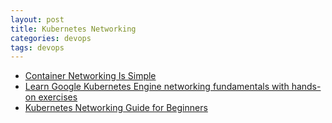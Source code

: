 ```yaml
---
layout: post
title: Kubernetes Networking
categories: devops
tags: devops
---
```


* [Container Networking Is Simple](https://iximiuz.com/en/posts/container-networking-is-simple/)
* [Learn Google Kubernetes Engine networking fundamentals with hands-on exercises](https://cloud.google.com/community/tutorials/gke-networking-fundamentals)
* [Kubernetes Networking Guide for Beginners](https://matthewpalmer.net/kubernetes-app-developer/articles/kubernetes-networking-guide-beginners.html)
